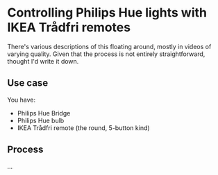 # Controlling Philips Hue lights with IKEA Trådfri remotes

There's various descriptions of this floating around, mostly in videos of varying quality. Given that the process is not entirely straightforward, thought I'd write it down.

## Use case

You have:

* Philips Hue Bridge
* Philips Hue bulb
* IKEA Trådfri remote (the round, 5-button kind)

## Process

...
